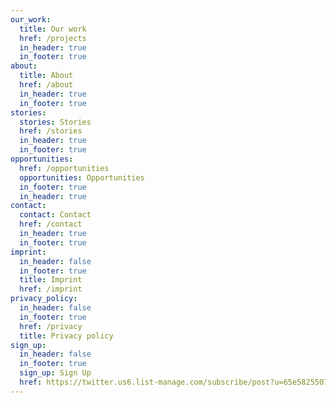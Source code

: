 ```yaml
---
our_work:
  title: Our work
  href: /projects
  in_header: true
  in_footer: true
about:
  title: About
  href: /about
  in_header: true
  in_footer: true
stories:
  stories: Stories
  href: /stories
  in_header: true
  in_footer: true
opportunities:
  href: /opportunities
  opportunities: Opportunities
  in_footer: true
  in_header: true
contact:
  contact: Contact
  href: /contact
  in_header: true
  in_footer: true
imprint:
  in_header: false
  in_footer: true
  title: Imprint
  href: /imprint
privacy_policy:
  in_header: false
  in_footer: true
  href: /privacy
  title: Privacy policy
sign_up:
  in_header: false
  in_footer: true
  sign_up: Sign Up
  href: https://twitter.us6.list-manage.com/subscribe/post?u=65e5825507b3cec760f272e79&id=c2ff751541
---
```

